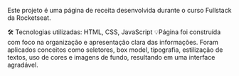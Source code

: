 Este projeto é uma página de receita desenvolvida durante o curso Fullstack da Rocketseat. 

🛠 Tecnologias utilizadas: HTML, CSS, JavaScript
💡Página foi construída com foco na organização e apresentação clara das informações. Foram aplicados conceitos como seletores, box model, tipografia, estilização de textos, uso de cores e imagens de fundo, resultando em uma interface agradável.
